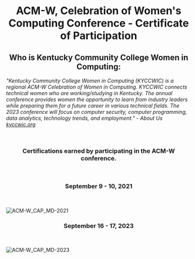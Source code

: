 <h1 align="center">ACM-W, Celebration of Women's Computing Conference - Certificate of Participation</h1>

<h2 align="center">Who is Kentucky Community College Women in Computing:</h2>
<p> <i>"Kentucky Community College Women in Computing (KYCCWIC) is a regional ACM-W Celebration of Women in Computing. KYCCWIC connects technical women who are working/studying in Kentucky. The annual conference provides women the opportunity to learn from industry leaders while preparing them for a future career in various technical fields. The 2023 conference will focus on computer security, computer programming, data analytics, technology trends, and employment." - About Us <a href="https://kyccwic.org/">kyccwic.org</a></i>
</p><br>

<h3 align="center">Certifications earned by participating in the ACM-W conference.</h3><br>

<h3 align="center">September 9 - 10, 2021</h3>

<p align="center"><br>

![ACM-W_CAP_MD-2021](https://user-images.githubusercontent.com/124637405/233744563-209a072f-4b43-4657-8ea5-9ae12acddc63.png)<br>

<h3 align="center">September 16 - 17, 2023</h3><br>

![ACM-W_CAP_MD-2023](https://user-images.githubusercontent.com/124637405/233745305-c6838599-c031-4b3e-81a7-0edab45ecb04.png)


</p>
